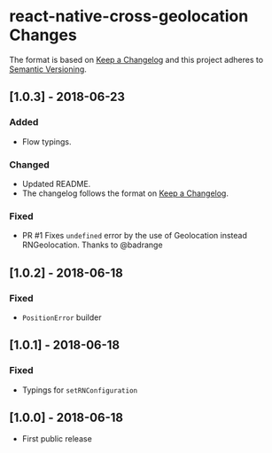 # react-native-cross-geolocation Changes

The format is based on [Keep a Changelog](http://keepachangelog.com/en/1.0.0/) and this project adheres to [Semantic Versioning](http://semver.org/spec/v2.0.0.html).

## [1.0.3] - 2018-06-23
### Added
- Flow typings.

### Changed
- Updated README.
- The changelog follows the format on [Keep a Changelog](http://keepachangelog.com/en/1.0.0/).

### Fixed
- PR #1 Fixes `undefined` error by the use of Geolocation instead RNGeolocation. Thanks to @badrange

## [1.0.2] - 2018-06-18
### Fixed
- `PositionError` builder

## [1.0.1] - 2018-06-18
### Fixed
- Typings for `setRNConfiguration`

## [1.0.0] - 2018-06-18
- First public release
